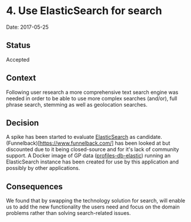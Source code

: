 # 4. Use ElasticSearch for search

Date: 2017-05-25

## Status

Accepted

## Context

Following user research a more comprehensive text search engine was needed in order to be able to
use more complex searches (and/or), full phrase search, stemming as well as geolocation searches.

## Decision

A spike has been started to evaluate [ElasticSearch](https://www.elastic.co/products/elasticsearch) as candidate.
(Funnelback)[https://www.funnelback.com/] has been looked at but discounted due to it being closed-source and for 
it's lack of community support.
A  Docker image of GP data ([profiles-db-elastic](https://hub.docker.com/r/nhsuk/profiles-db-elastic/))
running an ElasticSearch instance has been created for use by this application and possibly by other applications.

## Consequences

We found that by swapping the technology solution for search, will enable us to add the new functionality the users need
and focus on the domain problems rather than solving search-related issues.

